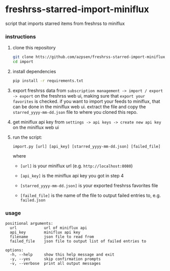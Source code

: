 # freshrss-starred-import-miniflux
script that imports starred items from freshrss to miniflux

### instructions

1. clone this repository
   ```bash
   git clone htts://github.com/azpsen/freshrss-starred-import-miniflux.git import
   cd import
   ```
2. install dependencies
   ```bash
   pip install -r requirements.txt
   ```
3. export freshrss data from `subscription management -> import / export -> export` on the freshrss web ui, making sure that `export your favorites` is checked. if you want to import your feeds to miniflux, that can be done in the miniflux web ui. extract the file and copy the `starred_yyyy-mm-dd.json` file to where you cloned this repo.
4. get miniflux api key from `settings -> api keys -> create new api key` on the miniflux web ui
5. run the script:
   
   ```import.py [url] [api_key] [starred_yyyy-mm-dd.json] [failed_file]```

   where
   
   - `[url]` is your miniflux url (e.g. `http://localhost:8080`)

   - `[api_key]` is the miniflux api key you got in step 4

   - `[starred_yyyy-mm-dd.json]` is your exported freshrss favorites file

   - `[failed_file]` is the name of the file to output failed entries to, e.g. `failed.json`

### usage
```
positional arguments:
  url            url of miniflux api
  api_key        miniflux api key
  filename       json file to read from
  failed_file    json file to output list of failed entries to

options:
  -h, --help     show this help message and exit
  -y, --yes      skip confirmation prompts
  -v, --verbose  print all output messages
```
